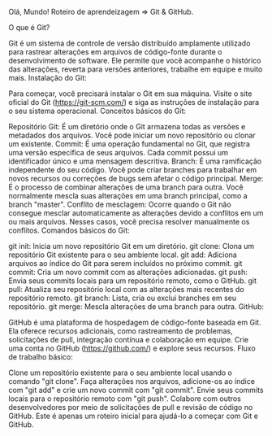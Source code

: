 Olá, Mundo! Roteiro de aprendeizagem => Git & GitHub.

 O que é Git?

Git é um sistema de controle de versão distribuído amplamente utilizado para rastrear alterações em arquivos de código-fonte durante o desenvolvimento de software. Ele permite que você acompanhe o histórico das alterações, reverta para versões anteriores, trabalhe em equipe e muito mais.
Instalação do Git:

Para começar, você precisará instalar o Git em sua máquina. Visite o site oficial do Git (https://git-scm.com/) e siga as instruções de instalação para o seu sistema operacional.
Conceitos básicos do Git:

Repositório Git: É um diretório onde o Git armazena todas as versões e metadados dos arquivos. Você pode iniciar um novo repositório ou clonar um existente.
Commit: É uma operação fundamental no Git, que registra uma versão específica de seus arquivos. Cada commit possui um identificador único e uma mensagem descritiva.
Branch: É uma ramificação independente do seu código. Você pode criar branches para trabalhar em novos recursos ou correções de bugs sem afetar o código principal.
Merge: É o processo de combinar alterações de uma branch para outra. Você normalmente mescla suas alterações em uma branch principal, como a branch "master".
Conflito de mesclagem: Ocorre quando o Git não consegue mesclar automaticamente as alterações devido a conflitos em um ou mais arquivos. Nesses casos, você precisa resolver manualmente os conflitos.
Comandos básicos do Git:

git init: Inicia um novo repositório Git em um diretório.
git clone: Clona um repositório Git existente para o seu ambiente local.
git add: Adiciona arquivos ao índice do Git para serem incluídos no próximo commit.
git commit: Cria um novo commit com as alterações adicionadas.
git push: Envia seus commits locais para um repositório remoto, como o GitHub.
git pull: Atualiza seu repositório local com as alterações mais recentes do repositório remoto.
git branch: Lista, cria ou exclui branches em seu repositório.
git merge: Mescla alterações de uma branch para outra.
GitHub:

GitHub é uma plataforma de hospedagem de código-fonte baseada em Git. Ela oferece recursos adicionais, como rastreamento de problemas, solicitações de pull, integração contínua e colaboração em equipe.
Crie uma conta no GitHub (https://github.com/) e explore seus recursos.
Fluxo de trabalho básico:

Clone um repositório existente para o seu ambiente local usando o comando "git clone".
Faça alterações nos arquivos, adicione-os ao índice com "git add" e crie um novo commit com "git commit".
Envie seus commits locais para o repositório remoto com "git push".
Colabore com outros desenvolvedores por meio de solicitações de pull e revisão de código no GitHub.
Este é apenas um roteiro inicial para ajudá-lo a começar com Git e GitHub.
